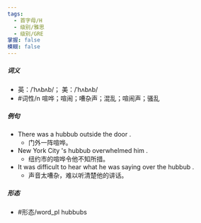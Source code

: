 ```yaml
---
tags:
  - 首字母/H
  - 级别/雅思
  - 级别/GRE
掌握: false
模糊: false
---
```

##### 词义
- 英：/ˈhʌbʌb/； 美：/ˈhʌbʌb/
- #词性/n  喧哗；喧闹；嘈杂声；混乱；喧闹声；骚乱
##### 例句
- There was a hubbub outside the door .
	- 门外一阵喧哗。
- New York City 's hubbub overwhelmed him .
	- 纽约市的喧哗令他不知所措。
- It was difficult to hear what he was saying over the hubbub .
	- 声音太嘈杂，难以听清楚他的讲话。
##### 形态
- #形态/word_pl hubbubs
